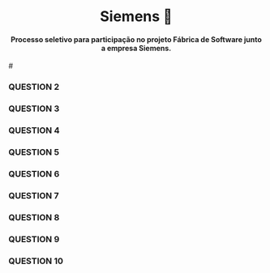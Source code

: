 <h1 align="center"> Siemens 🚀 </h1>
 
<h4 align="center"> Processo seletivo para participação no projeto Fábrica de Software junto a empresa Siemens. </h4>
#
<h3>QUESTION 2</h3>

<h3>QUESTION 3</h3>

<h3>QUESTION 4</h3>

<h3>QUESTION 5</h3>

<h3>QUESTION 6</h3>

<h3>QUESTION 7</h3>

<h3>QUESTION 8</h3>

<h3>QUESTION 9</h3>

<h3>QUESTION 10</h3>



